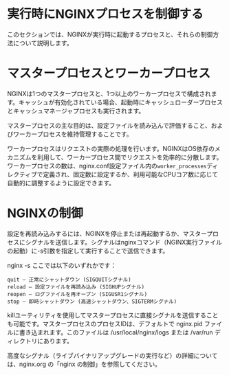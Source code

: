 # 実行時にNGINXプロセスを制御する
このセクションでは、NGINXが実行時に起動するプロセスと、それらの制御方法について説明します。

# マスタープロセスとワーカープロセス
NGINXは1つのマスタープロセスと、1つ以上のワーカープロセスで構成されます。キャッシュが有効化されている場合、起動時にキャッシュローダープロセスとキャッシュマネージャプロセスも実行されます。

マスタープロセスの主な目的は、設定ファイルを読み込んで評価すること、およびワーカープロセスを維持管理することです。

ワーカープロセスはリクエストの実際の処理を行います。NGINXはOS依存のメカニズムを利用して、ワーカープロセス間でリクエストを効率的に分散します。ワーカープロセスの数は、nginx.conf設定ファイル内の`worker_processes`ディレクティブで定義され、固定数に設定するか、利用可能なCPUコア数に応じて自動的に調整するように設定できます。

# NGINXの制御
設定を再読み込みするには、NGINXを停止または再起動するか、マスタープロセスにシグナルを送信します。シグナルはnginxコマンド（NGINX実行ファイルの起動）に-s引数を指定して実行することで送信できます。

nginx -s <SIGNAL>
ここで<SIGNAL>は以下のいずれかです：
```
quit – 正常にシャットダウン (SIGQUITシグナル)
reload – 設定ファイルを再読み込み (SIGHUPシグナル)
reopen – ログファイルを再オープン (SIGUSR1シグナル)
stop – 即時シャットダウン (高速シャットダウン、SIGTERMシグナル)
```
killユーティリティを使用してマスタープロセスに直接シグナルを送信することも可能です。マスタープロセスのプロセスIDは、デフォルトで nginx.pid ファイルに書き込まれます。このファイルは /usr/local/nginx/logs または /var/run ディレクトリにあります。

高度なシグナル（ライブバイナリアップグレードの実行など）の詳細については、nginx.org の「nginx の制御」を参照してください。